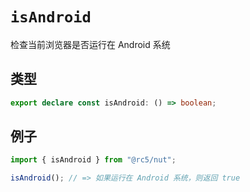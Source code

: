 # `isAndroid`

检查当前浏览器是否运行在 Android 系统

## 类型

```ts
export declare const isAndroid: () => boolean;
```

## 例子

```ts
import { isAndroid } from "@rc5/nut";

isAndroid(); // => 如果运行在 Android 系统，则返回 true
```
